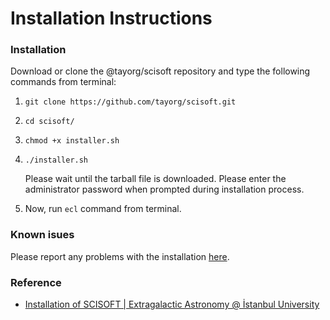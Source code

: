 # Installation Instructions

### Installation

Download or clone the @tayorg/scisoft repository and type the following commands from terminal:

1. `git clone https://github.com/tayorg/scisoft.git`

2. `cd scisoft/`

3. `chmod +x installer.sh`

4. `./installer.sh`
   
   Please wait until the tarball file is downloaded. Please enter the administrator password when prompted during installation process. 

5. Now, run `ecl` command from terminal.

### Known isues

Please report any problems with the installation [here](https://github.com/tayorg/scisoft/issues).

### Reference

- [Installation of SCISOFT | Extragalactic Astronomy @ İstanbul University](http://cosmology.istanbul.edu.tr/index.php/members/installation-of-scisoft/)


